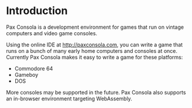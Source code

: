 # Introduction

Pax Consola is a development environment for games that run on vintage computers and video game
consoles.

Using the online IDE at http://paxconsola.com, you can write a game that runs on a bunch of many
early home computers and consoles at once. Currently Pax Consola makes it easy to write a game for
these platforms:

* Commodore 64
* Gameboy
* DOS

More consoles may be supported in the future. Pax Consola also supports an in-browser environment targeting WebAssembly.
